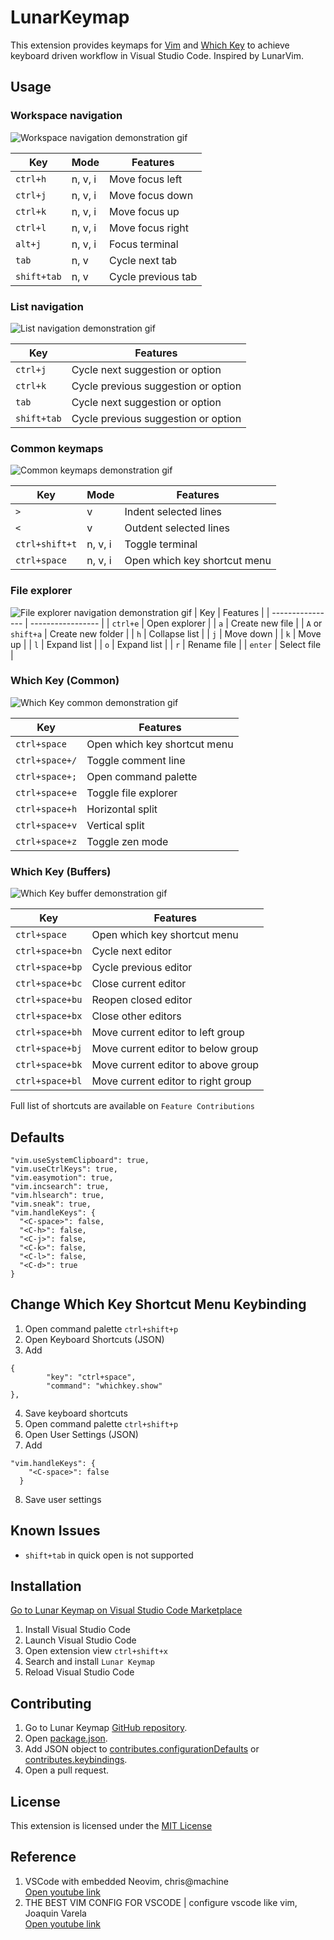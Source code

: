 # LunarKeymap

This extension provides keymaps for [Vim](https://marketplace.visualstudio.com/items?itemName=vscodevim.vim) and [Which Key](https://marketplace.visualstudio.com/items?itemName=VSpaceCode.whichkey) to achieve keyboard driven workflow in Visual Studio Code. Inspired by LunarVim.

## Usage

### Workspace navigation

![Workspace navigation demonstration gif](assets/workspace-navigation.gif)

| Key         | Mode    | Features           |
| ----------- | ------- | ------------------ |
| `ctrl+h`    | n, v, i | Move focus left    |
| `ctrl+j`    | n, v, i | Move focus down    |
| `ctrl+k`    | n, v, i | Move focus up      |
| `ctrl+l`    | n, v, i | Move focus right   |
| `alt+j`     | n, v, i | Focus terminal     |
| `tab`       | n, v    | Cycle next tab     |
| `shift+tab` | n, v    | Cycle previous tab |

### List navigation

![List navigation demonstration gif](assets/list-navigation.gif)

| Key         | Features                            |
| ----------- | ----------------------------------- |
| `ctrl+j`    | Cycle next suggestion or option     |
| `ctrl+k`    | Cycle previous suggestion or option |
| `tab`       | Cycle next suggestion or option     |
| `shift+tab` | Cycle previous suggestion or option |

### Common keymaps

![Common keymaps demonstration gif](assets/common-keymaps.gif)

| Key            | Mode    | Features                     |
| -------------- | ------- | ---------------------------- |
| `>`            | v       | Indent selected lines        |
| `<`            | v       | Outdent selected lines       |
| `ctrl+shift+t` | n, v, i | Toggle terminal              |
| `ctrl+space`   | n, v, i | Open which key shortcut menu |

### File explorer

![File explorer navigation demonstration gif](assets/file-navigation.gif)
| Key | Features |
| ---------------- | ----------------- |
| `ctrl+e` | Open explorer |
| `a` | Create new file |
| `A` or `shift+a` | Create new folder |
| `h` | Collapse list |
| `j` | Move down |
| `k` | Move up |
| `l` | Expand list |
| `o` | Expand list |
| `r` | Rename file |
| `enter` | Select file |

### Which Key (Common)

![Which Key common demonstration gif](assets/whichkey-common.gif)

| Key            | Features                     |
| -------------- | ---------------------------- |
| `ctrl+space`   | Open which key shortcut menu |
| `ctrl+space+/` | Toggle comment line          |
| `ctrl+space+;` | Open command palette         |
| `ctrl+space+e` | Toggle file explorer         |
| `ctrl+space+h` | Horizontal split             |
| `ctrl+space+v` | Vertical split               |
| `ctrl+space+z` | Toggle zen mode              |

### Which Key (Buffers)

![Which Key buffer demonstration gif](assets/whichkey-buffer.gif)

| Key             | Features                           |
| --------------- | ---------------------------------- |
| `ctrl+space`    | Open which key shortcut menu       |
| `ctrl+space+bn` | Cycle next editor                  |
| `ctrl+space+bp` | Cycle previous editor              |
| `ctrl+space+bc` | Close current editor               |
| `ctrl+space+bu` | Reopen closed editor               |
| `ctrl+space+bx` | Close other editors                |
| `ctrl+space+bh` | Move current editor to left group  |
| `ctrl+space+bj` | Move current editor to below group |
| `ctrl+space+bk` | Move current editor to above group |
| `ctrl+space+bl` | Move current editor to right group |

Full list of shortcuts are available on `Feature Contributions`

## Defaults

```
"vim.useSystemClipboard": true,
"vim.useCtrlKeys": true,
"vim.easymotion": true,
"vim.incsearch": true,
"vim.hlsearch": true,
"vim.sneak": true,
"vim.handleKeys": {
  "<C-space>": false,
  "<C-h>": false,
  "<C-j>": false,
  "<C-k>": false,
  "<C-l>": false,
  "<C-d>": true
}
```

## Change Which Key Shortcut Menu Keybinding

1. Open command palette `ctrl+shift+p`
2. Open Keyboard Shortcuts (JSON)
3. Add

```
{
        "key": "ctrl+space",
        "command": "whichkey.show"
},
```

4. Save keyboard shortcuts
5. Open command palette `ctrl+shift+p`
6. Open User Settings (JSON)
7. Add

```
"vim.handleKeys": {
    "<C-space>": false
  }
```

8. Save user settings

## Known Issues

- `shift+tab` in quick open is not supported

## Installation

[Go to Lunar Keymap on Visual Studio Code Marketplace](https://marketplace.visualstudio.com/items?itemName=fathulfahmy.lunarkeymap)

1. Install Visual Studio Code
2. Launch Visual Studio Code
3. Open extension view `ctrl+shift+x`
4. Search and install `Lunar Keymap`
5. Reload Visual Studio Code

## Contributing

1. Go to Lunar Keymap [GitHub repository](https://github.com/fathulfahmy/lunarkeymap).
2. Open [package.json](https://github.com/fathulfahmy/lunarkeymap/blob/main/package.json).
3. Add JSON object to [contributes.configurationDefaults](https://github.com/fathulfahmy/lunarkeymap/blob/main/package.json) or [contributes.keybindings](https://github.com/fathulfahmy/lunarkeymap/blob/main/package.json).
4. Open a pull request.

## License

This extension is licensed under the [MIT License](https://github.com/fathulfahmy/lunarkeymap/blob/main/LICENSE)

## Reference

1. VSCode with embedded Neovim, chris@machine  
   [Open youtube link](https://www.youtube.com/watch?v=g4dXZ0RQWdw)
2. THE BEST VIM CONFIG FOR VSCODE | configure vscode like vim, Joaquin Varela  
   [Open youtube link](https://www.youtube.com/watch?v=Vkm4bc2Y0AA&t=215s)
